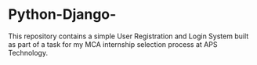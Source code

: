 # Python-Django-
This repository contains a simple User Registration and Login System built as part of a task for my MCA internship selection process at APS Technology.
